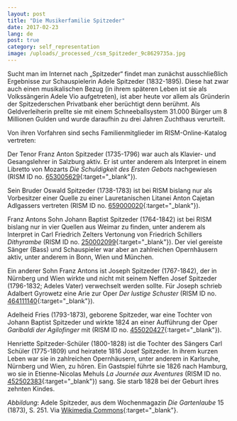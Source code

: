 ```yaml
---
layout: post
title: "Die Musikerfamilie Spitzeder"
date: 2017-02-23
lang: de
post: true
category: self_representation
image: /uploads/_processed_/csm_Spitzeder_9c8629735a.jpg
---
```



Sucht man im Internet nach „Spitzeder“ findet man zunächst ausschließlich Ergebnisse zur Schauspielerin Adele Spitzeder (1832-1895). Diese hat zwar auch einen musikalischen Bezug (in ihrem späteren Leben ist sie als Volkssängerin Adele Vio aufgetreten), ist aber heute vor allem als Gründerin der Spitzederschen Privatbank eher berüchtigt denn berühmt. Als Geldverleiherin prellte sie mit einem Schneeballsystem 31.000 Bürger um 8 Millionen Gulden und wurde daraufhin zu drei Jahren Zuchthaus verurteilt.

Von ihren Vorfahren sind sechs Familienmitglieder im RISM-Online-Katalog vertreten:

Der Tenor Franz Anton Spitzeder (1735-1796) war auch als Klavier- und Gesangslehrer in Salzburg aktiv. Er ist unter anderem als Interpret in einem Libretto von Mozarts _Die Schuldigkeit des Ersten Gebots_ nachgewiesen (RISM ID no. [653005629](https://opac.rism.info/search?id=653005629){:target="_blank"}).

Sein Bruder Oswald Spitzeder (1738-1783) ist bei RISM bislang nur als Vorbesitzer einer Quelle zu einer Lauretanischen Litanei Anton Cajetan Adlgassers vertreten (RISM ID no. [659000020](https://opac.rism.info/search?id=659000020){:target="_blank"}).

Franz Antons Sohn Johann Baptist Spitzeder (1764-1842) ist bei RISM bislang nur in vier Quellen aus Weimar zu finden, unter anderem als Interpret in Carl Friedrich Zelters Vertonung von Friedrich Schillers _Dithyrambe_ (RISM ID no. [250002099](https://opac.rism.info/search?id=250002099){:target="_blank"}). Der viel gereiste Sänger (Bass) und Schauspieler war aber an zahlreichen Opernhäusern aktiv, unter anderem in Bonn, Wien und München.



Ein anderer Sohn Franz Antons ist Joseph Spitzeder (1767-1842), der in Nürnberg und Wien wirkte und nicht mit seinem Neffen Josef Spitzeder (1796-1832; Adeles Vater) verwechselt werden sollte. Für Joseph schrieb Adalbert Gyrowetz eine Arie zur Oper _Der lustige Schuster_ (RISM ID no. [464111140](https://opac.rism.info/search?id=464111140){:target="_blank"}).

Adelheid Fries (1793-1873), geborene Spitzeder, war eine Tochter von Johann Baptist Spitzeder und wirkte 1824 an einer Aufführung der Oper _Garibaldi der Agilofinger_ mit (RISM ID no. [455020427](https://opac.rism.info/search?id=455020427){:target="_blank"}).

Henriette Spitzeder-Schüler (1800-1828) ist die Tochter des Sängers Carl Schüler (1775-1809) und heiratete 1816 Josef Spitzeder. In ihrem kurzen Leben war sie in zahlreichen Opernhäusern, unter anderem in Karlsruhe, Nürnberg und Wien, zu hören. Ein Gastspiel führte sie 1826 nach Hamburg, wo sie in Etienne-Nicolas Mehuls _La Journée aux Aventures_ (RISM ID no. [452502383](https://opac.rism.info/search?id=452502383){:target="_blank"}) sang. Sie starb 1828 bei der Geburt ihres zehnten Kindes.



_Abbildung_: Adele Spitzeder, aus dem Wochenmagazin _Die Gartenlaube_ 15 (1873), S. 251. Via [Wikimedia Commons](https://commons.wikimedia.org/wiki/File:Die_Gartenlaube_(1873)_b_251.jpg){:target="_blank"}.



<script type="text/javascript">var switchTo5x=true;</script><script type="text/javascript" src="http://w.sharethis.com/button/buttons.js"></script><script type="text/javascript">stLight.options({publisher: "9b601438-1ce1-49d8-bfd7-9cff5df54c17", doNotHash: false, doNotCopy: false, hashAddressBar: false});</script>